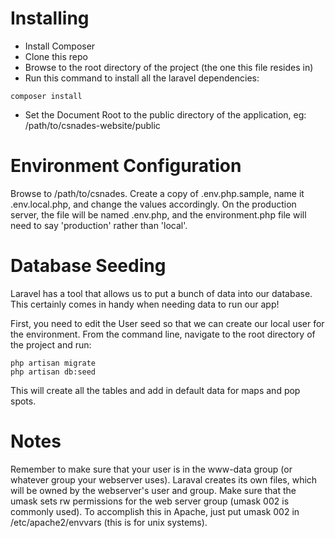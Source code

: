 # Installing
* Install Composer
* Clone this repo
* Browse to the root directory of the project (the one this file resides in)
* Run this command to install all the laravel dependencies:
````
composer install
````
* Set the Document Root to the public directory of the application, eg: /path/to/csnades-website/public

# Environment Configuration
Browse to /path/to/csnades. Create a copy of .env.php.sample, name it .env.local.php, and change the values
accordingly. On the production server, the file will be named .env.php, and the
environment.php file will need to say 'production' rather than 'local'.

# Database Seeding
Laravel has a tool that allows us to put a bunch of data into our database. This
certainly comes in handy when needing data to run our app!

First, you need to edit the User seed so that we can create our local user for
the environment. From the command line, navigate to the root directory of the
project and run:
````
php artisan migrate
php artisan db:seed
````

This will create all the tables and add in default data for maps and pop spots.

# Notes
Remember to make sure that your user is in the www-data group (or whatever group
your webserver uses). Laraval creates its own files, which will be owned by the
webserver's user and group. Make sure that the umask sets rw permissions
for the web server group (umask 002 is commonly used). To accomplish this in
Apache, just put umask 002 in /etc/apache2/envvars (this is for unix systems). 